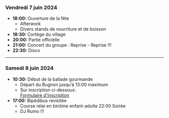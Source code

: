 ### Vendredi 7 juin 2024

* **18:00:** Ouverture de la fête
    * Afterwork
    * Divers stands de nourriture et de boisson
* **18:30:** Cortège du village
* **20:00:** Partie officielle
* **21:00:** Concert du groupe : Reprise - Reprise !!!
* **22:30:** Disco

---

### Samedi 8 juin 2024

* **10:30:** Début de la ballade gourmande
    * Départ du Bugnon jusqu’à 13:00 maximum
    * Sur inscription ci-dessous:  
    <a class="btn" href="https://forms.gle/AqY9ZGA2ipQvoPmx8" target="_blank">Formulaire d'inscription</a>
* **17:00:** Bipédibus revisitée
    * Course relai en binôme enfant-adulte 22:00 Soirée
    * DJ Rumo !!!
